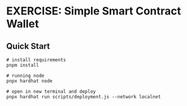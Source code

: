 # EXERCISE: Simple Smart Contract Wallet

## Quick Start

```
# install requirements
pnpm install

# running node
pnpx hardhat node

# open in new terminal and deploy
pnpx hardhat run scripts/deployment.js --network localnet
```
